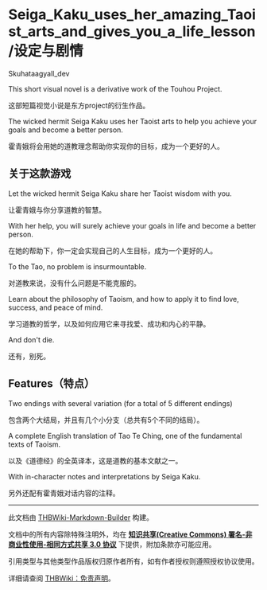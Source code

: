 # Seiga_Kaku_uses_her_amazing_Taoist_arts_and_gives_you_a_life_lesson/设定与剧情

<!-- source html: G:\repos\THBWiki-Markdown-Builder\THBWikiMarkdown\Temp\main\6\63\ns0%3ASeiga_Kaku_uses_her_amazing_Taoist_arts_and_gives_you_a_life_lesson%2F%E8%AE%BE%E5%AE%9A%E4%B8%8E%E5%89%A7%E6%83%85.html -->

Skuhataagyall_dev

  
This short visual novel is a derivative work of the Touhou Project.  

这部短篇视觉小说是东方project的衍生作品。  

The wicked hermit Seiga Kaku uses her Taoist arts to help you achieve your goals and become a better person.  

霍青娥将会用她的道教理念帮助你实现你的目标，成为一个更好的人。
  

## 关于这款游戏
  
Let the wicked hermit Seiga Kaku share her Taoist wisdom with you.  

让霍青娥与你分享道教的智慧。  

With her help, you will surely achieve your goals in life and become a better person.  

在她的帮助下，你一定会实现自己的人生目标，成为一个更好的人。  

To the Tao, no problem is insurmountable.  

对道教来说，没有什么问题是不能克服的。  

Learn about the philosophy of Taoism, and how to apply it to find love, success, and peace of mind.  

学习道教的哲学，以及如何应用它来寻找爱、成功和内心的平静。  

And don't die.  

还有，别死。
  

## Features（特点）
  
Two endings with several variation (for a total of 5 different endings)  

包含两个大结局，并且有几个小分支（总共有5个不同的结局）。  

A complete English translation of Tao Te Ching, one of the fundamental texts of Taoism.   

以及《道德经》的全英译本，这是道教的基本文献之一。  

With in-character notes and interpretations by Seiga Kaku.  

另外还配有霍青娥对话内容的注释。  

  





---

此文档由 [THBWiki-Markdown-Builder](https://github.com/Delsin-Yu/THBWiki-Markdown-Builder) 构建。

文档中的所有内容除特殊注明外，均在 [**知识共享(Creative Commons) 署名-非商业性使用-相同方式共享 3.0 协议**](https://creativecommons.org/licenses/by-sa/3.0/deed.zh-hans) 下提供，附加条款亦可能应用。

引用类型与其他类型作品版权归原作者所有，如有作者授权则遵照授权协议使用。

详细请查阅 [THBWiki：免责声明](https://thbwiki.cc/THBWiki:%E5%85%8D%E8%B4%A3%E5%A3%B0%E6%98%8E)。

